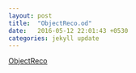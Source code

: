 ```yaml
---
layout: post
title:  "ObjectReco.od"
date:   2016-05-12 22:01:43 +0530
categories: jekyll update
---
```

[ObjectReco][obj]

[obj]: https://drive.google.com/open?id=1yhzHRnTcOjRwJKOlkvt00Dp0HdMac8xZ
